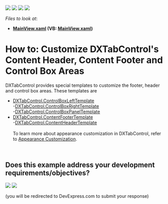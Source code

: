 <!-- default badges list -->
![](https://img.shields.io/endpoint?url=https://codecentral.devexpress.com/api/v1/VersionRange/128641992/21.1.5%2B)
[![](https://img.shields.io/badge/Open_in_DevExpress_Support_Center-FF7200?style=flat-square&logo=DevExpress&logoColor=white)](https://supportcenter.devexpress.com/ticket/details/T245606)
[![](https://img.shields.io/badge/📖_How_to_use_DevExpress_Examples-e9f6fc?style=flat-square)](https://docs.devexpress.com/GeneralInformation/403183)
[![](https://img.shields.io/badge/💬_Leave_Feedback-feecdd?style=flat-square)](#does-this-example-address-your-development-requirementsobjectives)
<!-- default badges end -->
<!-- default file list -->
*Files to look at*:

* **[MainView.xaml](./CS/DXTabControlExample/View/MainView.xaml) (VB: [MainView.xaml](./VB/DXTabControlExample/View/MainView.xaml))**
<!-- default file list end -->
# How to: Customize DXTabControl's Content Header, Content Footer and Control Box Areas


DXTabControl provides special templates to customize the footer, header and control box areas. These templates are

* <a href="https://documentation.devexpress.com/WPF/DevExpressXpfCoreDXTabControl_ControlBoxLeftTemplatetopic.aspx">DXTabControl.ControlBoxLeftTemplate</a><br>-<a href="https://documentation.devexpress.com/WPF/DevExpressXpfCoreDXTabControl_ControlBoxRightTemplatetopic.aspx">DXTabControl.ControlBoxRightTemplate</a> <br>-<a href="https://documentation.devexpress.com/WPF/DevExpressXpfCoreDXTabControl_ControlBoxPanelTemplatetopic.aspx">DXTabControl.ControlBoxPanelTemplate</a> 
* <a href="https://documentation.devexpress.com/WPF/DevExpressXpfCoreDXTabControl_ContentFooterTemplatetopic.aspx">DXTabControl.ContentFooterTemplate</a><br>-<a href="https://documentation.devexpress.com/WPF/DevExpressXpfCoreDXTabControl_ContentHeaderTemplatetopic.aspx">DXTabControl.ContentHeaderTemplate</a> <br><br>To learn more about appearance customization in DXTabControl, refer to <a href="https://documentation.devexpress.com/#WPF/CustomDocument113899">Appearance Customization</a>.

<br/>


<!-- feedback -->
## Does this example address your development requirements/objectives?

[<img src="https://www.devexpress.com/support/examples/i/yes-button.svg"/>](https://www.devexpress.com/support/examples/survey.xml?utm_source=github&utm_campaign=wpf-dxtabcontrol-customize-header-footer-and-control-box-areas&~~~was_helpful=yes) [<img src="https://www.devexpress.com/support/examples/i/no-button.svg"/>](https://www.devexpress.com/support/examples/survey.xml?utm_source=github&utm_campaign=wpf-dxtabcontrol-customize-header-footer-and-control-box-areas&~~~was_helpful=no)

(you will be redirected to DevExpress.com to submit your response)
<!-- feedback end -->
